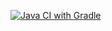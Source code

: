 [![Java CI with Gradle](https://github.com/ivangorbunov1996/Replan_delivery/actions/workflows/gradle.yml/badge.svg)](https://github.com/ivangorbunov1996/Replan_delivery/actions/workflows/gradle.yml)
